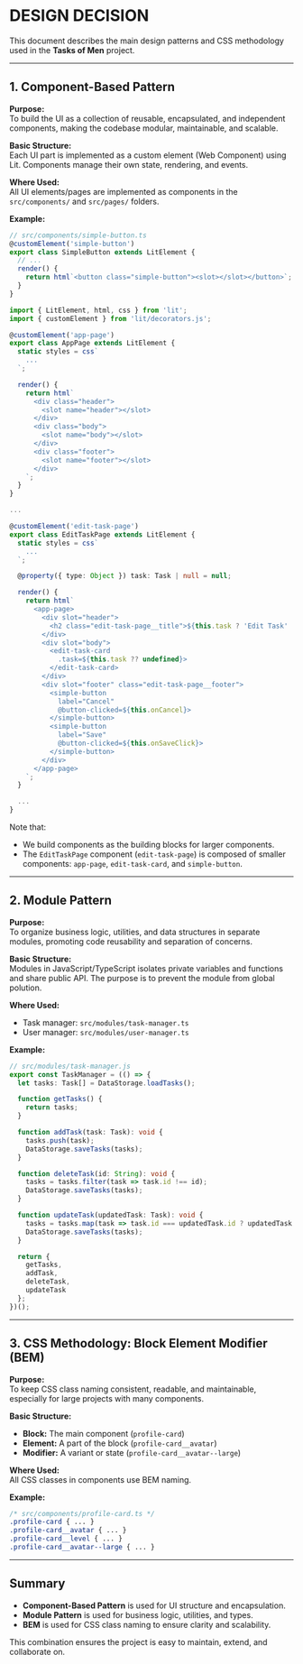 # DESIGN DECISION

This document describes the main design patterns and CSS methodology used in the **Tasks of Men** project.

---

## 1. Component-Based Pattern

**Purpose:**  
To build the UI as a collection of reusable, encapsulated, and independent components, making the codebase modular, maintainable, and scalable.

**Basic Structure:**  
Each UI part is implemented as a custom element (Web Component) using Lit. Components manage their own state, rendering, and events.

**Where Used:**  
All UI elements/pages are implemented as components in the `src/components/` and `src/pages/` folders.

**Example:**
```typescript
// src/components/simple-button.ts
@customElement('simple-button')
export class SimpleButton extends LitElement {
  // ...
  render() {
    return html`<button class="simple-button"><slot></slot></button>`;
  }
}

import { LitElement, html, css } from 'lit';
import { customElement } from 'lit/decorators.js';

@customElement('app-page')
export class AppPage extends LitElement {
  static styles = css`
    ...
  `;

  render() {
    return html`
      <div class="header">
        <slot name="header"></slot>
      </div>
      <div class="body">
        <slot name="body"></slot>
      </div>
      <div class="footer">
        <slot name="footer"></slot>
      </div>
    `;
  }
}

...

@customElement('edit-task-page')
export class EditTaskPage extends LitElement {
  static styles = css`
    ...
  `;

  @property({ type: Object }) task: Task | null = null;

  render() {
    return html`
      <app-page>
        <div slot="header">
          <h2 class="edit-task-page__title">${this.task ? 'Edit Task' : 'Add Task'}</h2>
        </div>
        <div slot="body">
          <edit-task-card
            .task=${this.task ?? undefined}>
          </edit-task-card>
        </div>
        <div slot="footer" class="edit-task-page__footer">
          <simple-button
            label="Cancel"
            @button-clicked=${this.onCancel}>
          </simple-button>
          <simple-button
            label="Save"
            @button-clicked=${this.onSaveClick}>
          </simple-button>
        </div>
      </app-page>
    `;
  }

  ...
}
```

Note that:
- We build components as the building blocks for larger components.
- The `EditTaskPage` component (`edit-task-page`) is composed of smaller components: `app-page`, `edit-task-card`, and `simple-button`.


---

## 2. Module Pattern

**Purpose:**  
To organize business logic, utilities, and data structures in separate modules, promoting code reusability and separation of concerns.

**Basic Structure:**  
Modules in JavaScript/TypeScript isolates private variables and functions and share public API. The purpose is to prevent the module from global polution.

**Where Used:**  
- Task manager: `src/modules/task-manager.ts`
- User manager: `src/modules/user-manager.ts`

**Example:**
```typescript
// src/modules/task-manager.js
export const TaskManager = (() => {
  let tasks: Task[] = DataStorage.loadTasks();

  function getTasks() {
    return tasks;
  }

  function addTask(task: Task): void {
    tasks.push(task);
    DataStorage.saveTasks(tasks);
  }

  function deleteTask(id: String): void {
    tasks = tasks.filter(task => task.id !== id);
    DataStorage.saveTasks(tasks);
  }

  function updateTask(updatedTask: Task): void {
    tasks = tasks.map(task => task.id === updatedTask.id ? updatedTask : task);
    DataStorage.saveTasks(tasks);
  }

  return {
    getTasks,
    addTask,
    deleteTask,
    updateTask
  };
})();
```

---

## 3. CSS Methodology: Block Element Modifier (BEM)

**Purpose:**  
To keep CSS class naming consistent, readable, and maintainable, especially for large projects with many components.

**Basic Structure:**  
- **Block:** The main component (`profile-card`)
- **Element:** A part of the block (`profile-card__avatar`)
- **Modifier:** A variant or state (`profile-card__avatar--large`)

**Where Used:**  
All CSS classes in components use BEM naming.

**Example:**
```css
/* src/components/profile-card.ts */
.profile-card { ... }
.profile-card__avatar { ... }
.profile-card__level { ... }
.profile-card__avatar--large { ... }
```

---

## Summary

- **Component-Based Pattern** is used for UI structure and encapsulation.
- **Module Pattern** is used for business logic, utilities, and types.
- **BEM** is used for CSS class naming to ensure clarity and scalability.

This combination ensures the project is easy to maintain, extend, and collaborate on.